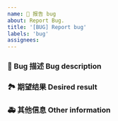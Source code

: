 ```yaml
---
name: 🐛 报告 bug
about: Report Bug.
title: '[BUG] Report bug'
labels: 'bug'
assignees:
---
```


### 🐛 Bug 描述 Bug description

<!-- 请在上方详细地描述 bug，让大家都能理解。建议附上使用代码。 -->
<!-- Please describe the bug in detail above so that everyone can understand. It is recommended to attach the use code. -->

### 🏞 期望结果 Desired result

<!-- 请在上方描述你原本期望看到的结果。 -->
<!-- Please describe above what you expected to see. -->

### 🚑 其他信息 Other information

<!-- 请在上方输入，如截图等其他信息。-->
<!-- Please enter other information such as screenshots above. -->

<!-- From: https://github.com/one-template/issue-template -->
